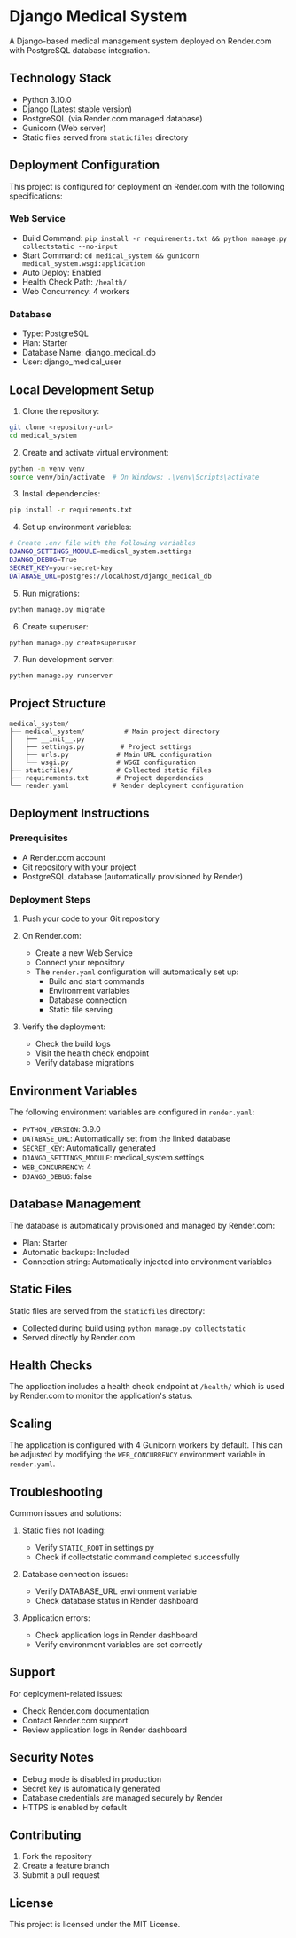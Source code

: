 # Django Medical System

A Django-based medical management system deployed on Render.com with PostgreSQL database integration.

## Technology Stack

- Python 3.10.0
- Django (Latest stable version)
- PostgreSQL (via Render.com managed database)
- Gunicorn (Web server)
- Static files served from `staticfiles` directory

## Deployment Configuration

This project is configured for deployment on Render.com with the following specifications:

### Web Service
- Build Command: `pip install -r requirements.txt && python manage.py collectstatic --no-input`
- Start Command: `cd medical_system && gunicorn medical_system.wsgi:application`
- Auto Deploy: Enabled
- Health Check Path: `/health/`
- Web Concurrency: 4 workers

### Database
- Type: PostgreSQL
- Plan: Starter
- Database Name: django_medical_db
- User: django_medical_user

## Local Development Setup

1. Clone the repository:
```bash
git clone <repository-url>
cd medical_system
```

2. Create and activate virtual environment:
```bash
python -m venv venv
source venv/bin/activate  # On Windows: .\venv\Scripts\activate
```

3. Install dependencies:
```bash
pip install -r requirements.txt
```

4. Set up environment variables:
```bash
# Create .env file with the following variables
DJANGO_SETTINGS_MODULE=medical_system.settings
DJANGO_DEBUG=True
SECRET_KEY=your-secret-key
DATABASE_URL=postgres://localhost/django_medical_db
```

5. Run migrations:
```bash
python manage.py migrate
```

6. Create superuser:
```bash
python manage.py createsuperuser
```

7. Run development server:
```bash
python manage.py runserver
```

## Project Structure
```
medical_system/
├── medical_system/          # Main project directory
│   ├── __init__.py
│   ├── settings.py         # Project settings
│   ├── urls.py            # Main URL configuration
│   └── wsgi.py            # WSGI configuration
├── staticfiles/           # Collected static files
├── requirements.txt       # Project dependencies
└── render.yaml           # Render deployment configuration
```

## Deployment Instructions

### Prerequisites
- A Render.com account
- Git repository with your project
- PostgreSQL database (automatically provisioned by Render)

### Deployment Steps

1. Push your code to your Git repository

2. On Render.com:
   - Create a new Web Service
   - Connect your repository
   - The `render.yaml` configuration will automatically set up:
     - Build and start commands
     - Environment variables
     - Database connection
     - Static file serving

3. Verify the deployment:
   - Check the build logs
   - Visit the health check endpoint
   - Verify database migrations

## Environment Variables

The following environment variables are configured in `render.yaml`:

- `PYTHON_VERSION`: 3.9.0
- `DATABASE_URL`: Automatically set from the linked database
- `SECRET_KEY`: Automatically generated
- `DJANGO_SETTINGS_MODULE`: medical_system.settings
- `WEB_CONCURRENCY`: 4
- `DJANGO_DEBUG`: false

## Database Management

The database is automatically provisioned and managed by Render.com:
- Plan: Starter
- Automatic backups: Included
- Connection string: Automatically injected into environment variables

## Static Files

Static files are served from the `staticfiles` directory:
- Collected during build using `python manage.py collectstatic`
- Served directly by Render.com

## Health Checks

The application includes a health check endpoint at `/health/` which is used by Render.com to monitor the application's status.

## Scaling

The application is configured with 4 Gunicorn workers by default. This can be adjusted by modifying the `WEB_CONCURRENCY` environment variable in `render.yaml`.

## Troubleshooting

Common issues and solutions:

1. Static files not loading:
   - Verify `STATIC_ROOT` in settings.py
   - Check if collectstatic command completed successfully

2. Database connection issues:
   - Verify DATABASE_URL environment variable
   - Check database status in Render dashboard

3. Application errors:
   - Check application logs in Render dashboard
   - Verify environment variables are set correctly

## Support

For deployment-related issues:
- Check Render.com documentation
- Contact Render.com support
- Review application logs in Render dashboard

## Security Notes

- Debug mode is disabled in production
- Secret key is automatically generated
- Database credentials are managed securely by Render
- HTTPS is enabled by default

## Contributing

1. Fork the repository
2. Create a feature branch
3. Submit a pull request

## License

This project is licensed under the MIT License.
